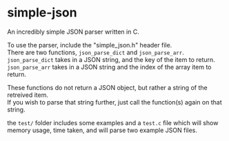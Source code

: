 # simple-json
An incredibly simple JSON parser written in C.

To use the parser, include the "simple_json.h" header file.<br>
There are two functions, `json_parse_dict` and `json_parse_arr`.<br>
`json_parse_dict` takes in a JSON string, and the key of the item to return.<br>
`json_parse_arr` takes in a JSON string and the index of the array item to return.

These functions do not return a JSON object, but rather a string of the retreived item.<br>
If you wish to parse that string further, just call the function(s) again on that string.

the `test/` folder includes some examples and a `test.c` file which will
show memory usage, time taken, and will parse two example JSON files.
